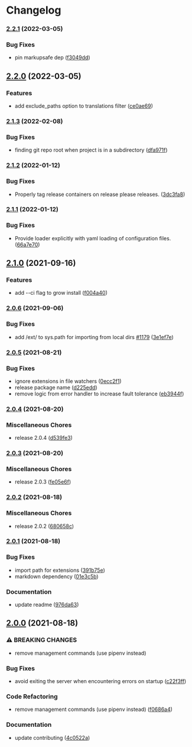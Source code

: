 # Changelog

### [2.2.1](https://www.github.com/grow/grow/compare/v2.2.0...v2.2.1) (2022-03-05)


### Bug Fixes

* pin markupsafe dep ([f3049dd](https://www.github.com/grow/grow/commit/f3049dd2e4dc18a174ddd6493fca9793ae60b5af))

## [2.2.0](https://www.github.com/grow/grow/compare/v2.1.3...v2.2.0) (2022-03-05)


### Features

* add exclude_paths option to translations filter ([ce0ae69](https://www.github.com/grow/grow/commit/ce0ae694518ca5f6d2c2550390ca9cfd206d5796))

### [2.1.3](https://www.github.com/grow/grow/compare/v2.1.2...v2.1.3) (2022-02-08)


### Bug Fixes

* finding git repo root when project is in a subdirectory ([dfa971f](https://www.github.com/grow/grow/commit/dfa971fb0dab26c3a9259346663aa5f765e2f8d4))

### [2.1.2](https://www.github.com/grow/grow/compare/v2.1.1...v2.1.2) (2022-01-12)


### Bug Fixes

* Properly tag release containers on release please releases. ([3dc3fa8](https://www.github.com/grow/grow/commit/3dc3fa82d4208e70c63f54bbe73e8ac3a04c07e8))

### [2.1.1](https://www.github.com/grow/grow/compare/v2.1.0...v2.1.1) (2022-01-12)


### Bug Fixes

* Provide loader explicitly with yaml loading of configuration files. ([66a7e70](https://www.github.com/grow/grow/commit/66a7e7037a8d213705b2c4127648996ffa4b9372))

## [2.1.0](https://www.github.com/grow/grow/compare/v2.0.6...v2.1.0) (2021-09-16)


### Features

* add --ci flag to grow install ([f004a40](https://www.github.com/grow/grow/commit/f004a40967b57c36e06460367354e94aeb3edcce))

### [2.0.6](https://www.github.com/grow/grow/compare/v2.0.5...v2.0.6) (2021-09-06)


### Bug Fixes

* add /ext/ to sys.path for importing from local dirs [#1179](https://www.github.com/grow/grow/issues/1179) ([3e1ef7e](https://www.github.com/grow/grow/commit/3e1ef7e9227e2b4241c2a6886d4dc9ab016627dc))

### [2.0.5](https://www.github.com/grow/grow/compare/v2.0.4...v2.0.5) (2021-08-21)


### Bug Fixes

* ignore extensions in file watchers ([0ecc2f1](https://www.github.com/grow/grow/commit/0ecc2f116bd13685481baa7acb33ed9161556342))
* release package name ([d225edd](https://www.github.com/grow/grow/commit/d225edd3ad7df96df6b05491f032c5caf9fc7e9c))
* remove logic from error handler to increase fault tolerance ([eb3944f](https://www.github.com/grow/grow/commit/eb3944f204116d83861462229a0bc353487902e0))

### [2.0.4](https://www.github.com/grow/grow/compare/v2.0.3...v2.0.4) (2021-08-20)


### Miscellaneous Chores

* release 2.0.4 ([d539fe3](https://www.github.com/grow/grow/commit/d539fe3422189738c3e697166046039a8513f452))

### [2.0.3](https://www.github.com/grow/grow/compare/v2.0.2...v2.0.3) (2021-08-20)


### Miscellaneous Chores

* release 2.0.3 ([fe05e6f](https://www.github.com/grow/grow/commit/fe05e6fa2c6ffcd77f232d954116315647553b99))

### [2.0.2](https://www.github.com/grow/grow/compare/v2.0.1...v2.0.2) (2021-08-18)


### Miscellaneous Chores

* release 2.0.2 ([680658c](https://www.github.com/grow/grow/commit/680658c8764ad40cdbc660ff505834083ffa2141))

### [2.0.1](https://www.github.com/grow/grow/compare/v2.0.0...v2.0.1) (2021-08-18)


### Bug Fixes

* import path for extensions ([391b75e](https://www.github.com/grow/grow/commit/391b75e75621fb5dc76507fe113d263697de45fd))
* markdown dependency ([01e3c5b](https://www.github.com/grow/grow/commit/01e3c5b7d979e2b923b42f48518d0240c3daab1f))


### Documentation

* update readme ([976da63](https://www.github.com/grow/grow/commit/976da63a1d6a2fe7041626412dc71da680e5a805))

## [2.0.0](https://www.github.com/grow/grow/compare/v1.0.4...v2.0.0) (2021-08-18)


### ⚠ BREAKING CHANGES

* remove management commands (use pipenv instead)

### Bug Fixes

* avoid exiting the server when encountering errors on startup ([c22f3ff](https://www.github.com/grow/grow/commit/c22f3ffdd9d499d20971f56fbf0321594cd2d342))


### Code Refactoring

* remove management commands (use pipenv instead) ([f0686a4](https://www.github.com/grow/grow/commit/f0686a43cb668c85db657867eb87215c3da330e0))


### Documentation

* update contributing ([4c0522a](https://www.github.com/grow/grow/commit/4c0522aed91c61322a402ee1facedcade5e904cb))
